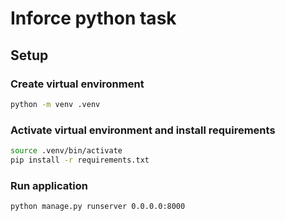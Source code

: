 # Inforce python task

## Setup

### Create virtual environment
```sh
python -m venv .venv
```

### Activate virtual environment and install requirements
```sh
source .venv/bin/activate
pip install -r requirements.txt
```

### Run application
```sh
python manage.py runserver 0.0.0.0:8000
```